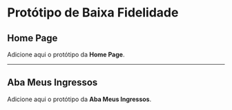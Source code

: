 # Protótipo de Baixa Fidelidade

## Home Page

Adicione aqui o protótipo da **Home Page**.

---

## Aba Meus Ingressos

Adicione aqui o protótipo da **Aba Meus Ingressos**.